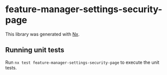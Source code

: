 # feature-manager-settings-security-page

This library was generated with [Nx](https://nx.dev).

## Running unit tests

Run `nx test feature-manager-settings-security-page` to execute the unit tests.
